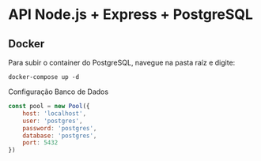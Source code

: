 # API Node.js + Express + PostgreSQL

## Docker
Para subir o container do PostgreSQL, navegue na pasta raíz e digite:
```docker
docker-compose up -d
```

Configuração Banco de Dados
```javascript
const pool = new Pool({
    host: 'localhost',
    user: 'postgres',
    password: 'postgres',
    database: 'postgres',
    port: 5432
})
```